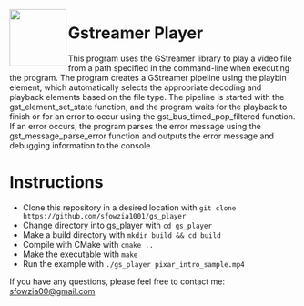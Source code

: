 <a href="url"><img src="https://github.com/sfowzia1001/gs_player/blob/main/media/gstreamer_player.jpg" align="left" height="100" width="100" ></a>

# Gstreamer Player

This program uses the GStreamer library to play a video file from a path specified in the command-line when executing the program. The program creates a GStreamer pipeline using the playbin element, which automatically selects the appropriate decoding and playback elements based on the file type. The pipeline is started with the gst_element_set_state function, and the program waits for the playback to finish or for an error to occur using the gst_bus_timed_pop_filtered function. If an error occurs, the program parses the error message using the gst_message_parse_error function and outputs the error message and debugging information to the console.

# Instructions

- Clone this repository in a desired location with `git clone https://github.com/sfowzia1001/gs_player`
- Change directory into gs_player with `cd gs_player`
- Make a build directory with `mkdir build && cd build`
- Compile with CMake with `cmake ..`
- Make the executable with `make`
- Run the example with `./gs_player pixar_intro_sample.mp4`

If you have any questions, please feel free to contact me:
sfowzia00@gmail.com
